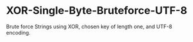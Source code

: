 # XOR-Single-Byte-Bruteforce-UTF-8
Brute force Strings using XOR, chosen key of length one, and UTF-8 encoding.

